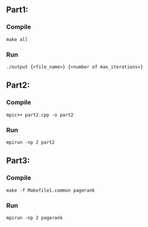 ## Part1:
### Compile
```make all```
### Run
```./output {<file_name>} {<number of max_iterations>}```

## Part2:
### Compile
```mpic++ part2.cpp -o part2```
### Run
```mpirun -np 2 part2```

## Part3:
### Compile
```make -f Makefile1.common pagerank```
### Run
```mpirun -np 2 pagerank```
